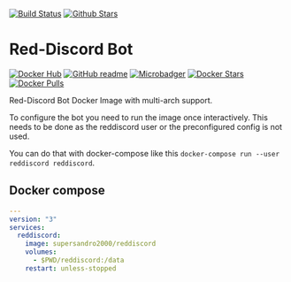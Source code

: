 [![Build Status](https://img.shields.io/travis/SuperSandro2000/docker-images.svg?maxAge=3600)](https://travis-ci.org/SuperSandro2000/docker-images)
[![Github Stars](https://img.shields.io/github/stars/supersandro2000/docker-images.svg?maxAge=3600&label=Stars)](https://github.com/SuperSandro2000/docker-images)

# Red-Discord Bot

[![Docker Hub](https://img.shields.io/badge/Docker-hub-blue.svg)](https://hub.docker.com/r/supersandro2000/reddiscord/)
[![GitHub readme](https://img.shields.io/badge/GitHub-readme-blue.svg)](https://github.com/SuperSandro2000/docker-images/blob/master/reddiscord//README.md)
[![Microbadger](https://images.microbadger.com/badges/image/supersandro2000/reddiscord.svg)](https://microbadger.com/images/supersandro2000/reddiscord/)
[![Docker Stars](https://img.shields.io/docker/stars/supersandro2000/reddiscord.svg?maxAge=3600)](https://hub.docker.com/r/supersandro2000/reddiscord/)
[![Docker Pulls](https://img.shields.io/docker/pulls/supersandro2000/reddiscord.svg?maxAge=3600)](https://hub.docker.com/r/supersandro2000/reddiscord/)

Red-Discord Bot Docker Image with multi-arch support.

To configure the bot you need to run the image once interactively. This needs to be done as the reddiscord user or the preconfigured config is not used.

You can do that with docker-compose like this ``docker-compose run --user reddiscord reddiscord``.

## Docker compose

```yaml
---
version: "3"
services:
  reddiscord:
    image: supersandro2000/reddiscord
    volumes:
      - $PWD/reddiscord:/data
    restart: unless-stopped
```
